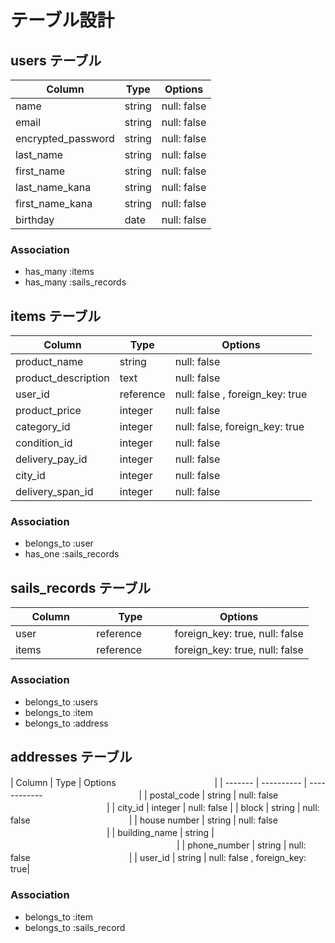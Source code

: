 # テーブル設計

## users テーブル

| Column             | Type    | Options     |
| ------------------ | ------  | ----------- |
| name               | string  | null: false |
| email              | string  | null: false|
| encrypted_password | string  | null: false |
| last_name          | string  | null: false |
| first_name         | string  | null: false |
| last_name_kana     | string  | null: false |
| first_name_kana    | string  | null: false |
| birthday           | date | null: false |


### Association

- has_many  :items
- has_many  :sails_records


## items テーブル

| Column                | Type   | Options     |
| ------                | ------ | ----------- |
| product_name          | string | null: false |
| product_description   | text   | null: false |
| user_id               | reference | null: false , foreign_key: true|
| product_price         | integer| null: false |
| category_id         　| integer | null: false, foreign_key: true |
| condition_id          | integer | null: false |
| delivery_pay_id       | integer | null: false |
| city_id               | integer      | null: false|
| delivery_span_id      | integer | null: false |


### Association

- belongs_to :user
- has_one :sails_records


## sails_records テーブル

| Column          | Type       | Options                       |
| ------          | ---------- | ------------------------------|
| user　　　　　    | reference 　　| foreign_key: true, null: false |
| items 　　　      | reference 　　| foreign_key: true, null: false |

### Association

- belongs_to :users
- belongs_to :item
- belongs_to :address


## addresses テーブル

| Column            | Type       | Options     　　　　　　　　　　　|
| -------           | ---------- | ------------　　　　　　　　　　　|
| postal_code       | string     | null: false 　　　　　　　　　　　|
| city_id           | integer    | null: false                  |
| block             | string     | null: false 　　　　　　　　　　　|
| house number      | string     | null: false 　　　　　　　　　　　|
| building_name     | string     | 　　　　　　　　　　　　　　　　　　　|
| phone_number         | string     | null: false 　　　　　　　　　　　|
| user_id           | string | null: false , foreign_key: true|

### Association

- belongs_to :item
- belongs_to :sails_record